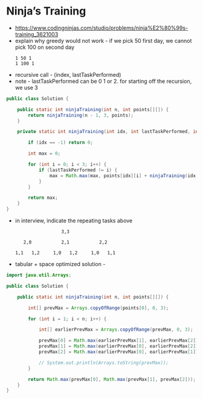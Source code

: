 # Ninja’s Training

- https://www.codingninjas.com/studio/problems/ninja%E2%80%99s-training_3621003
- explain why greedy would not work - if we pick 50 first day, we cannot pick 100 on second day
  ```
  1 50 1
  1 100 1
  ```
- recursive call - (index, lastTaskPerformed)
- note - lastTaskPerformed can be 0 1 or 2. for starting off the recursion, we use 3

```java
public class Solution {

    public static int ninjaTraining(int n, int points[][]) {
        return ninjaTraining(n - 1, 3, points);
    }

    private static int ninjaTraining(int idx, int lastTaskPerformed, int points[][]) {

        if (idx == -1) return 0;

        int max = 0;

        for (int i = 0; i < 3; i++) {
            if (lastTaskPerformed != i) {
                max = Math.max(max, points[idx][i] + ninjaTraining(idx - 1, i, points));
            }
        }

        return max;
    }
}
```

- in interview, indicate the repeating tasks above
  ```
                   3,3
    
     2,0           2,1           2,2
  
  1,1   1,2     1,0   1,2     1,0   1,1
  ```
- tabular + space optimized solution - 

```java
import java.util.Arrays;

public class Solution {

    public static int ninjaTraining(int n, int points[][]) {

        int[] prevMax = Arrays.copyOfRange(points[0], 0, 3);

        for (int i = 1; i < n; i++) {

            int[] earlierPrevMax = Arrays.copyOfRange(prevMax, 0, 3);

            prevMax[0] = Math.max(earlierPrevMax[1], earlierPrevMax[2]) + points[i][0];
            prevMax[1] = Math.max(earlierPrevMax[0], earlierPrevMax[2]) + points[i][1];
            prevMax[2] = Math.max(earlierPrevMax[0], earlierPrevMax[1]) + points[i][2];

            // System.out.println(Arrays.toString(prevMax));
        }

        return Math.max(prevMax[0], Math.max(prevMax[1], prevMax[2]));
    }
}

```
